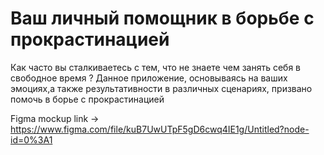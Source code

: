 # Ваш личный помощник в борьбе с прокрастинацией

Как часто вы сталкиваетесь с тем, что не знаете чем занять себя в свободное время ? Данное приложение, основываясь на ваших эмоциях,а также результативности в различных сценариях, призвано помочь в борье с прокрастинацией

Figma mockup link -> https://www.figma.com/file/kuB7UwUTpF5gD6cwq4IE1g/Untitled?node-id=0%3A1
